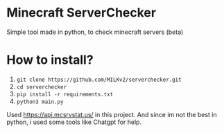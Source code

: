 # Minecraft ServerChecker 
Simple tool made in python, to check minecraft servers (beta)
# How to install? 
1. `git clone https://github.com/MILKv2/serverchecker.git`
2. `cd serverchecker`
3. `pip install -r requirements.txt`
4. `python3 main.py`

Used https://api.mcsrvstat.us/ in this project.
And since im not the best in python, i used some tools like Chatgpt for help.

